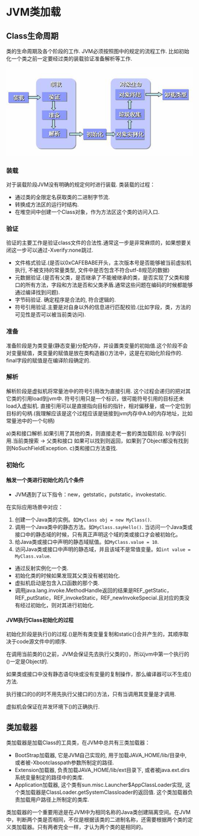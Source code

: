 # JVM类加载

## Class生命周期

类的生命周期及各个阶段的工作. JVM必须按照图中的规定的流程工作. 比如初始化一个类之前一定要经过类的装载验证准备解析等工作.

![class-life](../images/class-life.png)

### 装载

对于装载阶段JVM没有明确的规定何时进行装载. 类装载的过程：

- 通过类的全限定名获取类的二进制字节流.
- 转换成方法区的运行时结构.
- 在堆空间中创建一个Class对象，作为方法区这个类的访问入口.

### 验证

验证的主要工作是验证class文件的合法性.通常这一步是非常麻烦的，如果想要关闭这一步可以通过-Xverify:none跳过.

- 文件格式验证.(是否以0xCAFEBABE开头，主次版本号是否能够被当前虚拟机执行, 不被支持的常量类型, 文件中是否包含不符合utf-8规范的数据)
- 元数据验证.(是否有父类，是否继承了不能被继承的类，是否实现了父类和接口的所有方法，字段和方法是否和父类矛盾.通常这些问题在编码的时候都能够通过编译找到问题).
- 字节码验证. 确定程序是合法的, 符合逻辑的.
- 符号引用验证.主要是对自身以外的信息进行匹配校验.(比如字段，类，方法的可见性是否可以被当前类访问).

### 准备

准备阶段是为类变量(静态变量)分配内存，并设置类变量的初始值.这个阶段不会对变量赋值，类变量的赋值是放在类构造器<clinit>()方法中，这是在初始化阶段作的. final字段的赋值是在编译阶段确定的.

### 解析

解析阶段是虚拟机将常量池中的符号引用改为直接引用. 这个过程会递归的把对其它类的引用load到jvm中. 符号引用只是一个标识，很可能符号引用的目标还未load入虚拟机. 直接引用可以是直接指向目标的指针，相对偏移量，或一个定位到目标的句柄.(我理解应该是这个过程应该是链接到jvm内存中A.b的内存地址，比如常量池中的一个句柄)

a)类和接口解析.如果引用了其他的类，则直接走老一套的类加载阶段.
b)字段引用.当前类搜索 -> 父类和接口 如果可以找到则返回，如果到了Object都没有找到则NoSuchFieldException.
c)类和接口方法查找.

### 初始化

#### 触发一个类进行初始化的几个条件

- JVM遇到了以下指令：new，getstatic，putstatic，invokestatic.

在实际应用场景中对应：
1. 创建一个Java类的实例。如`MyClass obj = new MyClass()`.
2. 调用一个Java类中的静态方法。如`MyClass.sayHello()`. 当访问一个Java类或接口中的静态域的时候，只有真正声明这个域的类或接口才会被初始化。
3. 给Java类或接口中声明的静态域赋值。如`MyClass.value = 10`.
4. 访问Java类或接口中声明的静态域，并且该域不是常值变量。如`int value = MyClass.value`.

- 通过反射实例化一个类.
- 初始化类的时候如果发现其父类没有被初始化.
- 虚拟机启动是包含入口函数的那个类.
- 调用java.lang.invoke.MethodHandle返回的结果是REF_getStatic，REF_putStatic，REF_invokeStatic，REF_newInvokeSpecial.且对应的类没有经过初始化，则对其进行初始化.

#### JVM执行Class初始化的过程

初始化阶段是执行<clinit>()的过程.<clinit>()是所有类变量复制和static{}合并产生的，其顺序取决于code源文件中的顺序.

在调用当前类的<clinit>()之前，JVM会保证先去执行父类的<clinit>()，所以jvm中第一个执行的<clinit>()一定是Object的.

如果类或接口中没有静态语句块或没有变量的复制操作，那么编译器可以不生成<clinit>()方法.

执行接口的<clinit>()的时不用先执行父接口的<clinit>()方法，只有当调用其变量是才调用.

虚拟机会保证在并发环境下<clinit>()的正确执行.

## 类加载器

类加载器是加载Class的工具类，在JVM中总共有三类加载器：

- BootStrap加载器, 它是JVM自己实现的, 用于加载JAVA_HOME/lib/目录中, 或者被-Xbootclasspath参数所制定的路径.
- Extension加载器, 负责加载JAVA_HOME/lib/ext目录下, 或者被java.ext.dirs系统变量制定的路径中的类库.
- Application加载器, 这个类有sun.misc.Launcher$AppClassLoader实现, 这个类加载器是ClassLoader.getSystemClassloader的返回值. 这个类加载器负责加载用户路径上所制定的类库. 

类加载器的一个重要用途是在JVM中为相同名称的Java类创建隔离空间。在JVM中，判断两个类是否相同，不仅是根据该类的二进制名称，还需要根据两个类的定义类加载器。只有两者完全一样，才认为两个类的是相同的。
